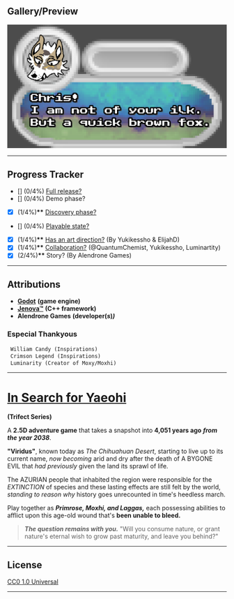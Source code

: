 
## Gallery/Preview

![Screenshot](Gallery_Dialog_Primrose.png)

---

## Progress Tracker

- [] (0/4%) <ins>Full release?</ins>
- [] (0/4%) Demo phase?
- [x] (1/4%)**\*\*** <ins>Discovery phase?</ins>
- [] (0/4%) <ins>Playable state?</ins>
- [x] (1/4%)**\*\*** <ins>Has an art direction?</ins> (By Yukikessho & ElijahD)
- [x] (1/4%)**\*\*** <ins>Collaboration?</ins> (@QuantumChemist,
                                     Yukikessho,
                                     Luminartity)
- [x] (2/4%)**\*\*** Story? (By Alendrone Games)

---

## Attributions

- [**Godot**](https://github.com/godotengine) **(game engine)**
- [**Jenova™**](https://github.com/Jenova-Framework) **(C++ framework)**
- **Alendrone Games** __(developer(__***s***__)*)*__
### Especial Thankyous 
     William Candy (Inspirations)
     Crimson Legend (Inspirations)
     Luminarity (Creator of Moxy/Moxhi)

---



# [In Search for Yaeohi](https://game.trifect.show)
**(Trifect Series)**

A __2.5D adventure game__ that takes a snapshot into **4,051 years ago** ***from the*** ***year 2038***.

__"Viridus"__, known today as *The
Chihuahuan Desert*,  starting to live up to its current name, *now becoming* arid and dry after the death of A BYGONE EVIL that *had previously* given the land its sprawl of life.

The AZURIAN people that inhabited the region were responsible for the _EXTINCTION_ of species and these lasting effects are still felt by the world, *standing to reason why* history goes unrecounted in time's heedless march.

Play together as ***Primrose, Moxhi, and Laggas,*** each possessing abilities to afflict upon this age-old wound that's __been unable to bleed.__

> ***The question remains with you.***
> "Will you consume nature, or grant nature's eternal wish to grow past maturity, and leave you behind?"

---

## License

[CC0 1.0 Universal](https://creativecommons.org/publicdomain/zero/1.0/deed.en/)

---
